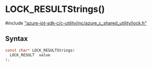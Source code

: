 # LOCK_RESULTStrings()

\#include ["azure-iot-sdk-c/c-utility/inc/azure_c_shared_utility/lock.h"](../iot-c-ref-lock-h.md)  

## Syntax

```C
const char* LOCK_RESULTStrings(
  LOCK_RESULT  value
);

```

